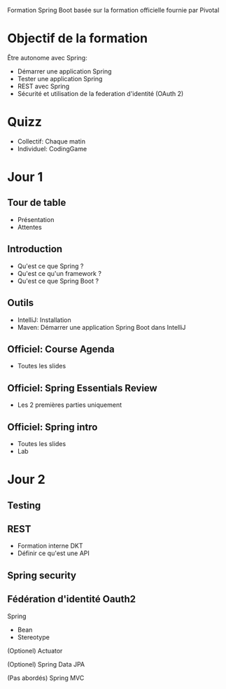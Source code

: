 Formation Spring Boot basée sur la formation officielle fournie par Pivotal

# Objectif de la formation
Être autonome avec Spring:
- Démarrer une application Spring
- Tester une application Spring
- REST avec Spring
- Sécurité et utilisation de la federation d'identité (OAuth 2)

# Quizz
- Collectif: Chaque matin
- Individuel: CodingGame

# Jour 1

## Tour de table
- Présentation
- Attentes

## Introduction
- Qu'est ce que Spring ?
- Qu'est ce qu'un framework ?
- Qu'est ce que Spring Boot ?

## Outils
- IntelliJ: Installation
- Maven: Démarrer une application Spring Boot dans IntelliJ

## Officiel: Course Agenda
- Toutes les slides

## Officiel: Spring Essentials Review
- Les 2 premières parties uniquement

## Officiel: Spring intro
- Toutes les slides
- Lab

# Jour 2

## Testing

## REST
- Formation interne DKT
- Définir ce qu'est une API

## Spring security

## Fédération d'identité Oauth2



Spring
- Bean
- Stereotype


(Optionel) Actuator

(Optionel) Spring Data JPA

(Pas abordés) Spring MVC